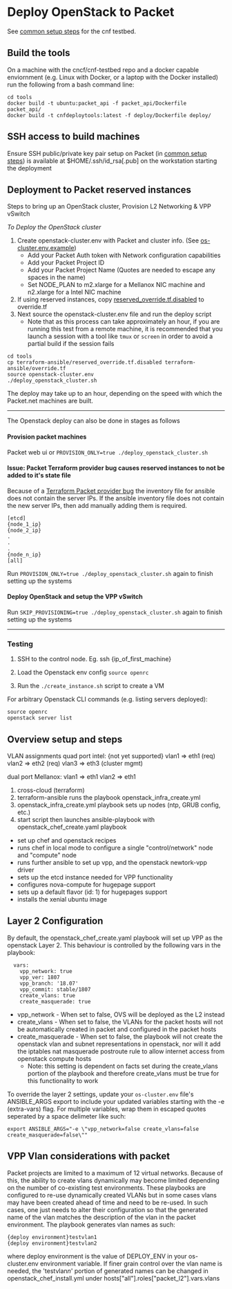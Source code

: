 # Deploy OpenStack to Packet

See [common setup steps](steps_to_deploy_testbed.mkd#common-steps) for the cnf testbed.

## Build the tools

On a machine with the cncf/cnf-testbed repo and a docker capable enviornment (e.g. Linux with Docker, or a laptop with the Docker installed) run the following from a bash command line:

```
cd tools
docker build -t ubuntu:packet_api -f packet_api/Dockerfile  packet_api/
docker build -t cnfdeploytools:latest -f deploy/Dockerfile deploy/
```

## SSH access to build machines

Ensure SSH public/private key pair setup on Packet (in [common setup steps](steps_to_deploy_testbed.mkd#common-steps)) is available at $HOME/.ssh/id_rsa[.pub] on the workstation starting the deployment

## Deployment to Packet reserved instances

Steps to bring up an OpenStack cluster, Provision L2 Networking & VPP vSwitch

_To Deploy the OpenStack cluster_
1. Create openstack-cluster.env with Packet and cluster info.  (See [os-cluster.env.example](tools/os-cluster.env.example))
   * Add your Packet Auth token with Network configuration capabilities
   * Add your Packet Project ID
   * Add your Packet Project Name (Quotes are needed to escape any spaces in the name)
   * Set NODE_PLAN to m2.xlarge for a Mellanox NIC machine and n2.xlarge for a Intel NIC machine
2. If using reserved instances, copy [reserved_override.tf.disabled](tools/terrafrom-ansible/reserved_override.tf.disabled) to override.tf
3. Next source the openstack-cluster.env file and run the deploy script
   * Note that as this process can take approximately an hour, if you are running this test from a remote machine, it is recommended that you launch a session with a tool like `tmux` or `screen` in order to avoid a partial build if the session fails


```
cd tools
cp terraform-ansible/reserved_override.tf.disabled terraform-ansible/override.tf
source openstack-cluster.env
./deploy_openstack_cluster.sh
```

The deploy may take up to an hour, depending on the speed with which the Packet.net machines are built.


---

The Openstack deploy can also be done in stages as follows

#### Provision packet machines

Packet web ui or `PROVISION_ONLY=true ./deploy_openstack_cluster.sh`

#### Issue: Packet Terraform provider bug causes reserved instances to not be added to it's state file

Because of a [Terraform Packet provider bug](https://github.com/cncf/cnf-testbed/issues/215) the inventory file for ansible does not contain the server IPs.  If the ansible inventory file does not contain the new server IPs, then add manually adding them is required.

```
[etcd]
{node_1_ip}
{node_2_ip}
.
.
.
{node_n_ip}
[all]
```



Run `PROVISION_ONLY=true ./deploy_openstack_cluster.sh` again to finish setting up the systems

#### Deploy OpenStack and setup the VPP vSwitch

Run `SKIP_PROVISIONING=true ./deploy_openstack_cluster.sh` again to finish setting up the systems


---


### Testing

1. SSH to the control node.  Eg.  ssh {ip_of_first_machine}

2. Load the Openstack env config `source openrc`

3. Run the `./create_instance.sh` script to create a VM


For arbitrary Openstack CLI commands (e.g. listing servers deployed):

```
source openrc
openstack server list
```


## Overview setup and steps

VLAN assignments
quad port intel:
{not yet supported}
  vlan1 => eth1 (req)
  vlan2 => eth2 (req)
  vlan3 => eth3 (cluster mgmt)

dual port Mellanox:
   vlan1 => eth1
   vlan2 => eth1


1. cross-cloud (terraform)
2. terraform-ansible runs the playbook openstack_infra_create.yml 
3. openstack_infra_create.yml playbook sets up nodes (ntp, GRUB config, etc.)
4. start script then launches ansible-playbook with openstack_chef_create.yaml playbook
  - set up chef and openstack recipes
  - runs chef in local mode to configure a single "control/network" node and "compute" node
  - runs further ansible to set up vpp, and the openstack newtork-vpp driver
  - sets up the etcd instance needed for VPP functionality
  - configures nova-compute for hugepage support
  - sets up a default flavor (id: 1) for hugepages support
  - installs the xenial ubuntu image


## Layer 2 Configuration

By default, the openstack_chef_create.yaml playbook will set up VPP as the openstack Layer 2. This behaviour is controlled by the following vars in the playbook:

```
  vars:
    vpp_network: true
    vpp_ver: 1807
    vpp_branch: '18.07'
    vpp_commit: stable/1807
    create_vlans: true
    create_masquerade: true
```

* vpp_network - When set to false, OVS will be deployed as the L2 instead
* create_vlans - When set to false, the VLANs for the packet hosts will not be automatically created in packet and configured in the packet hosts
* create_masquerade - When set to false, the playbook will not create the openstack vlan and subnet representations in openstack, nor will it add the iptables nat masquerade postroute rule to allow internet access from openstack compute hosts
    * Note: this setting is dependent on facts set during the create_vlans portion of the playbook and therefore create_vlans must be true for this functionality to work

To override the layer 2 settings, update your `os-cluster.env` file's ANSIBLE_ARGS export to include your updated variables starting with the -e (extra-vars) flag. For multiple variables, wrap them in escaped quotes seperated by a space delimeter like such:

`export ANSIBLE_ARGS="-e \"vpp_network=false create_vlans=false create_masquerade=false\""`

## VPP Vlan considerations with packet

Packet projects are limited to a maximum of 12 virtual networks. Because of this, the ability to create vlans dynamically may become limited depending on the number of co-existing test environments. These playbooks are configured to re-use dynamically created VLANs but in some cases vlans may have been created ahead of time and need to be re-used. In such cases, one just needs to alter their configuration so that the generated name of the vlan matches the description of the vlan in the packet environment. The playbook generates vlan names as such:

```
{deploy environment}testvlan1
{deploy environment}testvlan2
```

where deploy environment is the value of DEPLOY_ENV in your os-cluster.env environment variable. If finer grain control over the vlan name is needed, the 'testvlan*n*' portion of generated names can be changed in openstack_chef_install.yml under hosts["all"].roles["packet_l2"].vars.vlans

